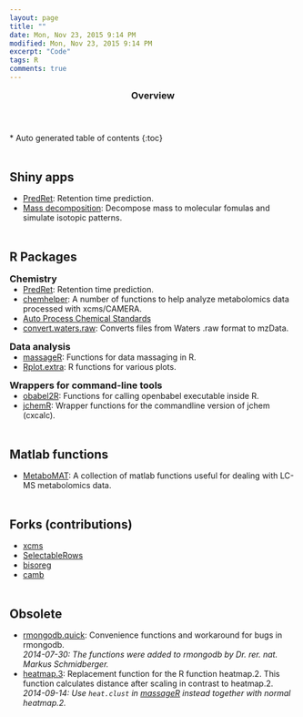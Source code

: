 ```yaml
---
layout: page
title: ""
date: Mon, Nov 23, 2015 9:14 PM
modified: Mon, Nov 23, 2015 9:14 PM
excerpt: "Code"
tags: R
comments: true
---
```


<section id="table-of-contents" class="toc">
  <header>
    <h3>Overview</h3>
  </header>
<div id="drawer" markdown="1">
*  Auto generated table of contents
{:toc}
</div>
</section><!-- /#table-of-contents -->

<style type='text/css'>
h2 {
	margin-bottom: 1rem;
	margin-top: 3rem;
}
h3 {
	margin-bottom: 0rem;
	margin-top: 0.5rem;
}
ul {
	margin-top: 0rem;
}
</style>



## Shiny apps
* [PredRet](https://github.com/stanstrup/PredRet): Retention time prediction.
* [Mass decomposition](https://github.com/stanstrup/decompose_mass): Decompose mass to molecular fomulas and simulate isotopic patterns.


## R Packages

### Chemistry
* [PredRet](https://github.com/stanstrup/PredRet): Retention time prediction.
* [chemhelper](https://github.com/stanstrup/chemhelper): A number of functions to help analyze metabolomics data processed with xcms/CAMERA.
* [Auto Process Chemical Standards](https://github.com/stanstrup/APCS)
* [convert.waters.raw](https://github.com/stanstrup/convert.waters.raw): Converts files from Waters .raw format to mzData.

### Data analysis
* [massageR](https://github.com/stanstrup/massageR): Functions for data massaging in R.
* [Rplot.extra](https://github.com/stanstrup/Rplot.extra): R functions for various plots.

### Wrappers for command-line tools
* [obabel2R](https://github.com/stanstrup/obabel2R): Functions for calling openbabel executable inside R.
* [jchemR](https://github.com/stanstrup/jchemR): Wrapper functions for the commandline version of jchem (cxcalc).


## Matlab functions
* [MetaboMAT](https://github.com/stanstrup/MetaboMAT): A collection of matlab functions useful for dealing with LC-MS metabolomics data.


## Forks (contributions)
* [xcms](https://github.com/stanstrup/xcms)
* [SelectableRows](https://github.com/stanstrup/SelectableRows)
* [bisoreg](https://github.com/stanstrup/bisoreg)
* [camb](https://github.com/stanstrup/camb)


## Obsolete
* [rmongodb.quick](https://github.com/stanstrup/rmongodb.quick): Convenience functions and workaround for bugs in rmongodb.<br>
  *2014-07-30: The functions were added to rmongodb by Dr. rer. nat. Markus Schmidberger.*
* [heatmap.3](https://github.com/stanstrup/heatmap3): Replacement function for the R function heatmap.2.
  This function calculates distance after scaling in contrast to heatmap.2.<br>
  *2014-09-14: Use ```heat.clust``` in [massageR](https://github.com/stanstrup/massageR) instead together with normal heatmap.2.*
